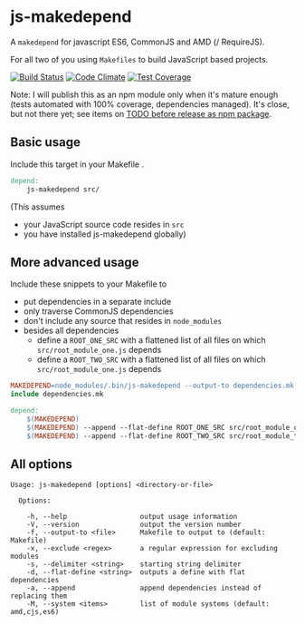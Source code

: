 # js-makedepend
A `makedepend` for javascript ES6, CommonJS and AMD (/ RequireJS).

For all two of you using `Makefiles` to build JavaScript based projects. 

[![Build Status](https://travis-ci.org/sverweij/js-makedepend.svg?branch=master)](https://travis-ci.org/sverweij/js-makedepend)
[![Code Climate](https://codeclimate.com/github/sverweij/js-makedepend/badges/gpa.svg)](https://codeclimate.com/github/sverweij/js-makedepend)
[![Test Coverage](https://codeclimate.com/github/sverweij/js-makedepend/badges/coverage.svg)](https://codeclimate.com/github/sverweij/js-makedepend/coverage)

Note: I will publish this as an npm module only when it's mature enough (tests automated with 100% coverage, dependencies managed). It's close, but not there yet; see items on [TODO before release as npm package](https://trello.com/b/YdKXLhGb/makedepend-js).


## Basic usage
Include this target in your Makefile .
```makefile
depend:
    js-makedepend src/
```
(This assumes 
 - your JavaScript source code resides in `src` 
 - you have installed js-makedepend globally)

## More advanced usage
Include these snippets to your Makefile to
- put dependencies in a separate include
- only traverse CommonJS dependencies
- don't include any source that resides in `node_modules`
- besides all dependencies
  - define a `ROOT_ONE_SRC` with a flattened list of all files on which 
  `src/root_module_one.js` depends
  - define a `ROOT_TWO_SRC` with a flattened list of all files on which 
  `src/root_module_one.js` depends
  
```makefile
MAKEDEPEND=node_modules/.bin/js-makedepend --output-to dependencies.mk --exclude node_modules --system cjs
include dependencies.mk

depend:
    $(MAKEDEPEND)
    $(MAKEDEPEND) --append --flat-define ROOT_ONE_SRC src/root_module_one.js
    $(MAKEDEPEND) --append --flat-define ROOT_TWO_SRC src/root_module_two.js
```

## All options
```
Usage: js-makedepend [options] <directory-or-file>

  Options:

    -h, --help                  output usage information
    -V, --version               output the version number
    -f, --output-to <file>      Makefile to output to (default: Makefile)
    -x, --exclude <regex>       a regular expression for excluding modules
    -s, --delimiter <string>    starting string delimiter
    -d, --flat-define <string>  outputs a define with flat dependencies
    -a, --append                append dependencies instead of replacing them
    -M, --system <items>        list of module systems (default: amd,cjs,es6)
```
